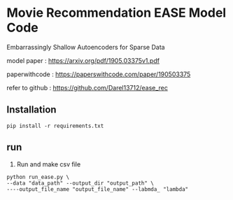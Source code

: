 # Movie Recommendation EASE Model Code
Embarrassingly Shallow Autoencoders for Sparse Data

model paper : https://arxiv.org/pdf/1905.03375v1.pdf

paperwithcode : https://paperswithcode.com/paper/190503375

refer to github : https://github.com/Darel13712/ease_rec

## Installation
```
pip install -r requirements.txt
```

## run
1. Run and make csv file
```
python run_ease.py \
--data "data_path" --output_dir "output_path" \
----output_file_name "output_file_name" --labmda_ "lambda"
```


